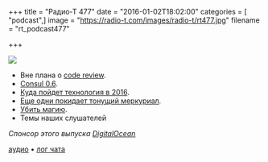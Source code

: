 +++
title = "Радио-Т 477"
date = "2016-01-02T18:02:00"
categories = [ "podcast",]
image = "https://radio-t.com/images/radio-t/rt477.jpg"
filename = "rt_podcast477"

+++

![](https://radio-t.com/images/radio-t/rt477.jpg)

- Вне плана о [code review](https://news.radio-t.com/post/code-review).
- [Consul 0.6](https://news.radio-t.com/post/consul-0-6-hashicorp).
- [Куда пойдет технология в 2016](https://news.radio-t.com/post/9-developer-trends-you-can-bank-on-in-2016).
- [Еще одни покидает тонущий меркуриал](https://news.radio-t.com/post/razrabotka-python-perenositsia-na-git-i-github).
- [Убить магию](https://news.radio-t.com/post/let-the-magic-die-murze-be).
- Темы наших слушателей

_Спонсор этого выпуска [DigitalOcean](https://do.co/radiot)_

[аудио](https://cdn.radio-t.com/rt_podcast477.mp3) • [лог чата](http://chat.radio-t.com/logs/radio-t-477.html)
<audio src="https://cdn.radio-t.com/rt_podcast477.mp3" preload="none"></audio>
